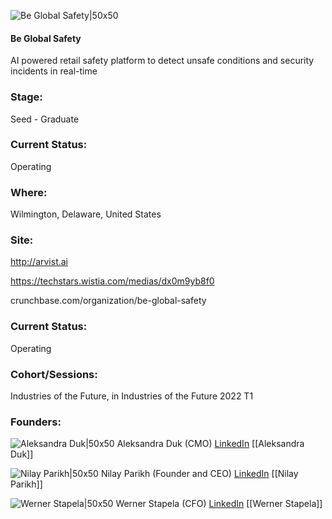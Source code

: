 

![Be Global Safety|50x50](https://apimg.techstars.com/connect/images/image_files/62cddd7758d57e0008143364/original/BGS_logo_color-01_S.png)

#### Be Global Safety
AI powered retail safety platform to detect unsafe conditions and security incidents in real-time

### Stage: 
Seed - Graduate 

### Current Status: 
Operating

### Where:
Wilmington, Delaware, United States

### Site:
http://arvist.ai

https://techstars.wistia.com/medias/dx0m9yb8f0

crunchbase.com/organization/be-global-safety

### Current Status: 
Operating

### Cohort/Sessions: 
Industries of the Future, in Industries of the Future 2022 T1

### Founders: 

![Aleksandra Duk|50x50](https://www.f6s.com/content-resource/profiles/2909125_th2.jpg) Aleksandra Duk (CMO) [LinkedIn](https://linkedin.com/in/aleksandra-duk) [[Aleksandra Duk]]

![Nilay Parikh|50x50](https://apimg.techstars.com/connect/images/image_files/62e7f8f3ed6f1d00084536e4/original/IMG-5978.jpg) Nilay Parikh (Founder and CEO) [LinkedIn](https://linkedin.com/in/parikhnilay) [[Nilay Parikh]]

![Werner Stapela|50x50](https://www.f6s.com/static-resource/images/profile-placeholder-user.jpg) Werner Stapela (CFO) [LinkedIn](https://linkedin.com/in/werner-stapela-b61461b) [[Werner Stapela]]


